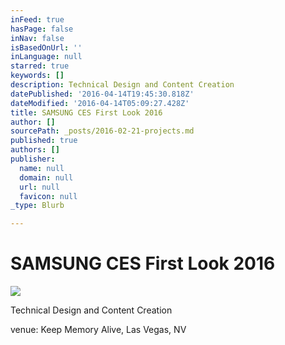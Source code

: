 ```yaml
---
inFeed: true
hasPage: false
inNav: false
isBasedOnUrl: ''
inLanguage: null
starred: true
keywords: []
description: Technical Design and Content Creation
datePublished: '2016-04-14T19:45:30.818Z'
dateModified: '2016-04-14T05:09:27.428Z'
title: SAMSUNG CES First Look 2016
author: []
sourcePath: _posts/2016-02-21-projects.md
published: true
authors: []
publisher:
  name: null
  domain: null
  url: null
  favicon: null
_type: Blurb

---
```

# SAMSUNG CES First Look 2016
![](https://the-grid-user-content.s3-us-west-2.amazonaws.com/3bdc8e0f-565a-41b8-ab92-2b73c29b1383.jpg)

Technical Design and Content Creation

venue: Keep Memory Alive, Las Vegas, NV